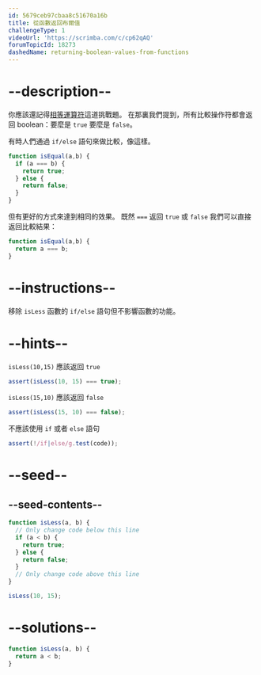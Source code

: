 ```yaml
---
id: 5679ceb97cbaa8c51670a16b
title: 從函數返回布爾值
challengeType: 1
videoUrl: 'https://scrimba.com/c/cp62qAQ'
forumTopicId: 18273
dashedName: returning-boolean-values-from-functions
---
```


# --description--

你應該還記得[相等運算符](/learn/javascript-algorithms-and-data-structures/basic-javascript/comparison-with-the-equality-operator)這道挑戰題。 在那裏我們提到，所有比較操作符都會返回 boolean：要麼是 `true` 要麼是 `false`。

有時人們通過 `if/else` 語句來做比較，像這樣。

```js
function isEqual(a,b) {
  if (a === b) {
    return true;
  } else {
    return false;
  }
}
```

但有更好的方式來達到相同的效果。 既然 `===` 返回 `true` 或 `false` 我們可以直接返回比較結果：

```js
function isEqual(a,b) {
  return a === b;
}
```

# --instructions--

移除 `isLess` 函數的 `if/else` 語句但不影響函數的功能。

# --hints--

`isLess(10,15)` 應該返回 `true`

```js
assert(isLess(10, 15) === true);
```

`isLess(15,10)` 應該返回 `false`

```js
assert(isLess(15, 10) === false);
```

不應該使用 `if` 或者 `else` 語句

```js
assert(!/if|else/g.test(code));
```

# --seed--

## --seed-contents--

```js
function isLess(a, b) {
  // Only change code below this line
  if (a < b) {
    return true;
  } else {
    return false;
  }
  // Only change code above this line
}

isLess(10, 15);
```

# --solutions--

```js
function isLess(a, b) {
  return a < b;
}
```
